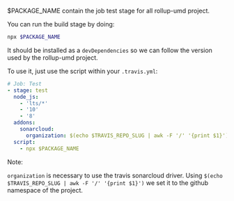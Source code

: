 $PACKAGE_NAME contain the job test stage for all rollup-umd project.

You can run the build stage by doing:

```bash
npx $PACKAGE_NAME
```

It should be installed as a `devDependencies` so we can follow the version used by the rollup-umd project.

To use it, just use the script within your `.travis.yml`:


```yml
# Job: Test
- stage: test
  node_js:
    - 'lts/*'
    - '10'
    - '8'
  addons:
    sonarcloud:
      organization: $(echo $TRAVIS_REPO_SLUG | awk -F '/' '{print $1}')
  script:
    - npx $PACKAGE_NAME
```

Note: 

`organization` is necessary to use the travis sonarcloud driver.
Using `$(echo $TRAVIS_REPO_SLUG | awk -F '/' '{print $1}')` we set it to the github namespace of the project. 
